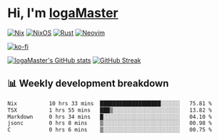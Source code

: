 # Hi, I'm [IogaMaster](https://youtube.com/IogaMaster)  

[![Nix](https://img.shields.io/badge/NIX-5277C3.svg?style=for-the-badge&logo=NixOS&logoColor=white)](https://builtwithnix.org/)
[![NixOS](https://img.shields.io/badge/NIXOS-5277C3.svg?style=for-the-badge&logo=NixOS&logoColor=white)](https://nixos.org/)
[![Rust](https://img.shields.io/badge/rust-%23000000.svg?style=for-the-badge&logo=rust&logoColor=white)](https://www.rust-lang.org/)
[![Neovim](https://img.shields.io/badge/NeoVim-%2357A143.svg?&style=for-the-badge&logo=neovim&logoColor=white)](https://github.com/neovim/neovim)

[![ko-fi](https://ko-fi.com/img/githubbutton_sm.svg)](https://ko-fi.com/X8X2P08GZ)

[![IogaMaster's GitHub stats](https://github-readme-stats.vercel.app/api?username=IogaMaster&show_icons=true&bg_color=1e1e2e&text_color=cdd6f4&icon_color=cba6f7&title_color=94e2d5)](https://github.com/IogaMaster)
[![GitHub Streak](https://streak-stats.demolab.com?user=IogaMaster&theme=catppuccin-mocha&hide_border=false&date_format=M%20j%5B%2C%20Y%5D)](https://git.io/streak-stats)


## 📊 Weekly development breakdown

<!--START_SECTION:wakaweek-->

```txt
Nix          10 hrs 33 mins  ███████████████████░░░░░░   75.81 %
TSX          1 hrs 55 mins   ███▒░░░░░░░░░░░░░░░░░░░░░   13.82 %
Markdown     0 hrs 34 mins   █░░░░░░░░░░░░░░░░░░░░░░░░   04.10 %
jsonc        0 hrs 8 mins    ▒░░░░░░░░░░░░░░░░░░░░░░░░   00.98 %
C            0 hrs 6 mins    ▒░░░░░░░░░░░░░░░░░░░░░░░░   00.75 %
```

<!--END_SECTION:wakaweek-->
